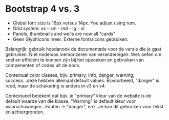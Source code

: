 # Bootstrap 4 vs. 3
- Global font size is 16px versus 14px. You adjust using rem.
- Grid system: xs - sm - md - lg - xl
- Panels, thumbnails and wells are now all "cards" 
- Geen Glyphicons meer. Externe fonts/icons gebruiken.

Belangrijk: gebruik hoedanook de documentatie voor de versie die je gaat gebruiken. Niet nodeloos memorizeren van veranderingen. Wel: oefen om snel en efficiënt te kunnen zijn bij het opzoeken en gebruiken van compenenten of codes uit de docs.

Contextual color classes, bijv. primary, info, danger, warning, success...deze hebben allemaal
default values. Bijvoorbeeld, "danger" is rood, maar de schakering is anders in v3 en v4.

Contextueel betekent dat bijv. je "primary" kleur van de website is de default waarde van die klasse. "Warning" is default kleur voor waarschuwingen...Fouten -> "danger", enz. Je kan dit gebruiken voor tekst en achtergronden. 